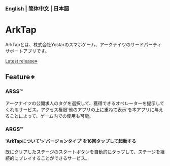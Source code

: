 ### [English](README.md) | [简体中文](README_CN.md) | 日本語
# ArkTap
ArkTapとは、株式会社Yostarのスマホゲーム、アークナイツのサードパーティサポートアプリです。

[Latest release※](https://github.com/IcebemAst/ArknightsTap/releases/latest)

## Feature※

### ARSS™
アークナイツの公開求人のタグを選択して、獲得できるオペレーターを提示してくれるサービス。アクセス権限'他のアプリの上に重ねて表示'を本アプリに与えることによって、ゲーム内での使用も可能。

### ARGS™
**'ArkTapについて'>'バージョンタイプ'を16回タップして起動する**

既にクリアしたステージのスタートボタンを自動的にタップして、ステージを継続的にプレイすることができるサービス。
